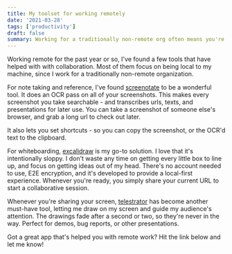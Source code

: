 ```yaml
---
title: My toolset for working remotely
date: '2021-03-28'
tags: ['productivity']
draft: false
summary: Working for a traditionally non-remote org often means you're the one who needs to bring change to the table.
---
```


Working remote for the past year or so, I've found a few tools that have helped with
with collaboration. Most of them focus on being local to my machine, since I work
for a traditionally non-remote organization.

For note taking and reference, I've found [screenotate](https://screenotate.com) to be a wonderful tool. It does an OCR pass on all of your screenshots. This makes every screenshot you take searchable - and transcribes urls, texts, and presentations for later use. You can take a screenshot of someone else's browser, and grab a long url to check out later.

It also lets you set shortcuts - so you can copy the screenshot, or the OCR'd text to the clipboard.

For whiteboarding, [excalidraw](https://excalidraw.com) is my go-to solution. I love that it's intentionally sloppy. I don't waste any time on getting every little box to line up, and focus on getting ideas out of my head. There's no account needed to use, E2E encryption, and it's developed to provide a local-first experience. Whenever you're ready, you simply share your current URL to start a collaborative session.

Whenever you're sharing your screen, [telestrator](https://github.com/steveruizok/telestrator) has become
another must-have tool, letting me draw on my screen and guide my audience's
attention. The drawings fade after a second or two, so they're never in the way.
Perfect for demos, bug reports, or other presentations.

Got a great app that's helped you with remote work? Hit the link below and let me know!
